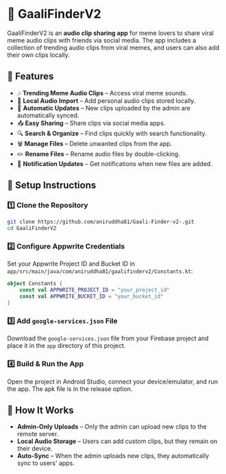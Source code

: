 # 🎵 GaaliFinderV2  

GaaliFinderV2 is an **audio clip sharing app** for meme lovers to share viral meme audio clips with friends via social media. The app includes a collection of trending audio clips from viral memes, and users can also add their own clips locally.  

## 🚀 Features  
- 🎶 **Trending Meme Audio Clips** – Access viral meme sounds.  
- 📂 **Local Audio Import** – Add personal audio clips stored locally.  
- 🔄 **Automatic Updates** – New clips uploaded by the admin are automatically synced.  
- 📤 **Easy Sharing** – Share clips via social media apps.  
- 🔍 **Search & Organize** – Find clips quickly with search functionality.  
- 🗑️ **Manage Files** – Delete unwanted clips from the app.  
- ✏️ **Rename Files** – Rename audio files by double-clicking.
- 🔔 **Notification Updates** – Get notifications when new files are added.

## 📌 Setup Instructions  

### 1️⃣ Clone the Repository  
```sh
git clone https://github.com/aniruddha81/Gaali-Finder-v2-.git
cd GaaliFinderV2
```

### 2️⃣ Configure Appwrite Credentials
Set your Appwrite Project ID and Bucket ID in `app/src/main/java/com/aniruddha81/gaalifinderv2/Constants.kt`:
```kotlin
object Constants {
    const val APPWRITE_PROJECT_ID = "your_project_id"
    const val APPWRITE_BUCKET_ID = "your_bucket_id"
}
```
### 3️⃣ Add `google-services.json` File
Download the `google-services.json` file from your Firebase project and place it in the `app` directory of this project.

### 4️⃣ Build & Run the App
Open the project in Android Studio, connect your device/emulator, and run the app. The apk file is in the release option.

## 📌 How It Works
- **Admin-Only Uploads** – Only the admin can upload new clips to the remote server.
- **Local Audio Storage** – Users can add custom clips, but they remain on their device.
- **Auto-Sync** – When the admin uploads new clips, they automatically sync to users' apps.
